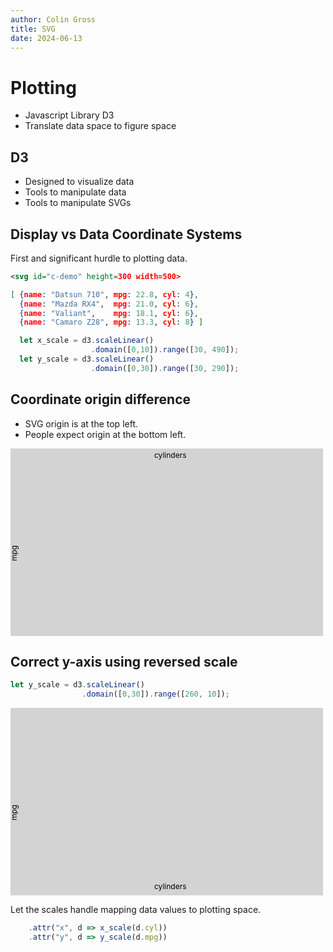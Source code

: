 ```yaml
---
author: Colin Gross
title: SVG
date: 2024-06-13
---
```


# Plotting
  - Javascript Library D3
  - Translate data space to figure space

## D3
  - Designed to visualize data
  - Tools to manipulate data
  - Tools to manipulate SVGs

## Display vs Data Coordinate Systems
First and significant hurdle to plotting data.

```svg
<svg id="c-demo" height=300 width=500>
```
```json
[ {name: "Datsun 710", mpg: 22.8, cyl: 4},
  {name: "Mazda RX4",  mpg: 21.0, cyl: 6},
  {name: "Valiant",    mpg: 18.1, cyl: 6},
  {name: "Camaro Z28", mpg: 13.3, cyl: 8} ]
```
```js
  let x_scale = d3.scaleLinear()
                  .domain([0,10]).range([30, 490]);
  let y_scale = d3.scaleLinear()
                  .domain([0,30]).range([30, 290]);
```

## Coordinate origin difference
- SVG origin is at the top left.
- People expect origin at the bottom left.

<svg id="c-demo" height=300 width=500>
  <rect id="bkgd" height="100%" width="100%" fill="lightgrey"/>
  <g id="points"></g>
  <g id="point-labs" style="font-size: 14px;"></g>
  <g id="axis-labs" style="font-size: 12px;">
    <text id="x-lab" transform="translate(230 15)" >cylinders</text>
    <text id="y-lab" transform="translate(10 180) rotate(-90)">mpg</text>
  </g>
  <g id="x-axis">
  </g>
  <g id="y-axis">
  </g>
</svg>

<script src="https://d3js.org/d3.v4.js"></script>
<script>
// MPG to Cylinders figure
  let mtcars = [
    {name: "Mazda RX4", mpg: 21.0, cyl: 6, disp: 160, hp: 110},
    {name: "Datsun 710", mpg: 22.8, cyl: 4, disp: 108, hp: 93},
    {name: "Valiant", mpg: 18.1, cyl: 6, disp: 225, hp: 105},
    {name: "Camaro Z28", mpg: 13.3, cyl: 8, disp: 350, hp:245} ];

  let x_scale = d3.scaleLinear()
                  .domain([0,10]).range([40, 490]);
  let y_scale = d3.scaleLinear()
                  .domain([0,30]).range([40, 290]);

  let points = d3.selectAll("#points").selectAll();
  let point_labs = d3.selectAll("#point-labs").selectAll();

  points.data(mtcars).enter()
    .append("circle")
    .attr("cx", d => x_scale(d.cyl))
    .attr("cy", d => y_scale(d.mpg))
    .attr("r", 2);

  point_labs.data(mtcars).enter()
    .append("text")
    .attr("x", d => x_scale(d.cyl))
    .attr("y", d => y_scale(d.mpg))
    .attr("transform", "translate(5 5)")
    .text(d => d.name);

  d3.selectAll("#x-axis")
    .attr("transform", "translate(0 40)")
    .call(d3.axisTop(x_scale));

  d3.selectAll("#y-axis")
    .attr("transform", "translate(40 0)")
    .call(d3.axisLeft(y_scale));
</script>


## Correct y-axis using reversed scale 

```js
let y_scale = d3.scaleLinear()
                .domain([0,30]).range([260, 10]);
```
<svg id="d2" height=300 width=500>
  <rect id="d2-bkgd" height="100%" width="100%" fill="lightgrey"/>
  <g id="d2-points"></g>
  <g id="d2-point-labs" style="font-size: 14px;"></g>
  <g id="d2-axis-labs" style="font-size: 12px;">
    <text id="d2-x-lab" transform="translate(230 290)" >cylinders</text>
    <text id="d2-y-lab" transform="translate(10 180) rotate(-90)">mpg</text>
  </g>
  <g id="d2-x-axis">
  </g>
  <g id="d2-y-axis">
  </g>
</svg>

Let the scales handle mapping data values to plotting space.
```js
    .attr("x", d => x_scale(d.cyl))
    .attr("y", d => y_scale(d.mpg))
```

<script>
let x_scale2 = d3.scaleLinear()
                .domain([0,10]).range([40, 490]);
let y_scale2 = d3.scaleLinear()
                .domain([0,30]).range([260, 10]);

let points2 = d3.selectAll("#d2-points").selectAll();
let point_labs2 = d3.selectAll("#d2-point-labs").selectAll();

points2.data(mtcars).enter()
  .append("circle")
  .attr("cx", d => x_scale2(d.cyl))
  .attr("cy", d => y_scale2(d.mpg))
  .attr("r", 2);

point_labs2.data(mtcars).enter()
  .append("text")
  .attr("x", d => x_scale2(d.cyl))
  .attr("y", d => y_scale2(d.mpg))
  .attr("transform", "translate(5 5)")
  .text(d => d.name);

d3.selectAll("#d2-x-axis")
  .attr("transform", "translate(0 260)")
  .call(d3.axisBottom(x_scale2));

d3.selectAll("#d2-y-axis")
  .attr("transform", "translate(40 -0)")
  .call(d3.axisLeft(y_scale2));
</script>
